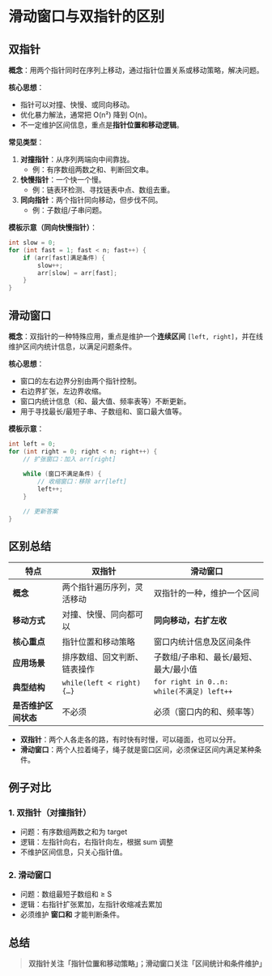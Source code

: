 # 滑动窗口与双指针的区别

## 双指针

**概念**：用两个指针同时在序列上移动，通过指针位置关系或移动策略，解决问题。

**核心思想**：

- 指针可以对撞、快慢、或同向移动。
- 优化暴力解法，通常把 O(n²) 降到 O(n)。
- 不一定维护区间信息，重点是**指针位置和移动逻辑**。

**常见类型**：

1. **对撞指针**：从序列两端向中间靠拢。
   - 例：有序数组两数之和、判断回文串。
2. **快慢指针**：一个快一个慢。
   - 例：链表环检测、寻找链表中点、数组去重。
3. **同向指针**：两个指针同向移动，但步伐不同。
   - 例：子数组/子串问题。

**模板示意（同向快慢指针）**：

```c
int slow = 0;
for (int fast = 1; fast < n; fast++) {
    if (arr[fast]满足条件) {
        slow++;
        arr[slow] = arr[fast];
    }
}
```

## 滑动窗口

**概念**：双指针的一种特殊应用，重点是维护一个**连续区间** `[left, right]`，并在线维护区间内统计信息，以满足问题条件。

**核心思想**：

- 窗口的左右边界分别由两个指针控制。
- 右边界扩张，左边界收缩。
- 窗口内统计信息（和、最大值、频率表等）不断更新。
- 用于寻找最长/最短子串、子数组和、窗口最大值等。

**模板示意**：

```c
int left = 0;
for (int right = 0; right < n; right++) {
    // 扩张窗口：加入 arr[right]
    
    while (窗口不满足条件) {
        // 收缩窗口：移除 arr[left]
        left++;
    }

    // 更新答案
}
```

## 区别总结

| 特点                 | 双指针                       | 滑动窗口                                  |
| -------------------- | ---------------------------- | ----------------------------------------- |
| **概念**             | 两个指针遍历序列，灵活移动   | 双指针的一种，维护一个区间                |
| **移动方式**         | 对撞、快慢、同向都可以       | **同向移动，右扩左收**                    |
| **核心重点**         | 指针位置和移动策略           | 窗口内统计信息及区间条件                  |
| **应用场景**         | 排序数组、回文判断、链表操作 | 子数组/子串和、最长/最短、最大/最小值     |
| **典型结构**         | `while(left < right){…}`     | `for right in 0..n: while(不满足) left++` |
| **是否维护区间状态** | 不必须                       | 必须（窗口内的和、频率等）                |

- **双指针**：两个人各走各的路，有时快有时慢，可以碰面，也可以分开。
- **滑动窗口**：两个人拉着绳子，绳子就是窗口区间，必须保证区间内满足某种条件。

## 例子对比

### 1. 双指针（对撞指针）

- 问题：有序数组两数之和为 target
- 逻辑：左指针向右，右指针向左，根据 sum 调整
- 不维护区间信息，只关心指针值。

### 2. 滑动窗口

- 问题：数组最短子数组和 ≥ S
- 逻辑：右指针扩张累加，左指针收缩减去累加
- 必须维护 **窗口和** 才能判断条件。

## 总结

> **双指针关注「指针位置和移动策略」；滑动窗口关注「区间统计和条件维护」**